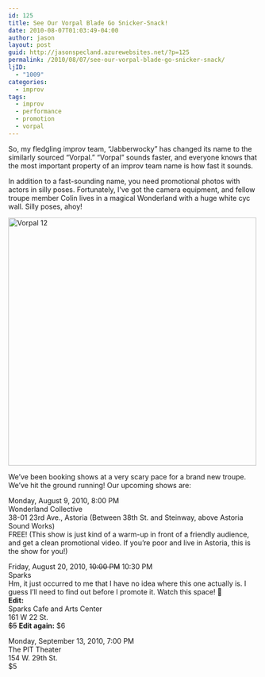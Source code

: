 ```yaml
---
id: 125
title: See Our Vorpal Blade Go Snicker-Snack!
date: 2010-08-07T01:03:49-04:00
author: jason
layout: post
guid: http://jasonspecland.azurewebsites.net/?p=125
permalink: /2010/08/07/see-our-vorpal-blade-go-snicker-snack/
ljID:
  - "1009"
categories:
  - improv
tags:
  - improv
  - performance
  - promotion
  - vorpal
---
```

So, my fledgling improv team, &#8220;Jabberwocky&#8221; has changed its name to the similarly sourced &#8220;Vorpal.&#8221; &#8220;Vorpal&#8221; sounds faster, and everyone knows that the most important property of an improv team name is how fast it sounds.

In addition to a fast-sounding name, you need promotional photos with actors in silly poses. Fortunately, I&#8217;ve got the camera equipment, and fellow troupe member Colin lives in a magical Wonderland with a huge white cyc wall. Silly poses, ahoy!

[<img src="http://farm5.static.flickr.com/4098/4864109173_52200b998e.jpg" width="500" height="500" alt="Vorpal 12" />](http://www.flickr.com/photos/jayspec/4864109173/ "Vorpal 12 by jayspec, on Flickr")

We&#8217;ve been booking shows at a very scary pace for a brand new troupe. We&#8217;ve hit the ground running! Our upcoming shows are:

Monday, August 9, 2010, 8:00 PM  
Wonderland Collective  
38-01 23rd Ave., Astoria (Between 38th St. and Steinway, above Astoria Sound Works)  
FREE! (This show is just kind of a warm-up in front of a friendly audience, and get a clean promotional video. If you&#8217;re poor and live in Astoria, this is the show for you!)

Friday, August 20, 2010, <strike>10:00 PM</strike> 10:30 PM  
Sparks  
Hm, it just occurred to me that I have no idea where this one actually is. I guess I&#8217;ll need to find out before I promote it. Watch this space! 🙂  
**Edit:**  
Sparks Cafe and Arts Center  
161 W 22 St.  
<strike>$5</strike> **Edit again:** $6

Monday, September 13, 2010, 7:00 PM  
The PIT Theater  
154 W. 29th St.  
$5